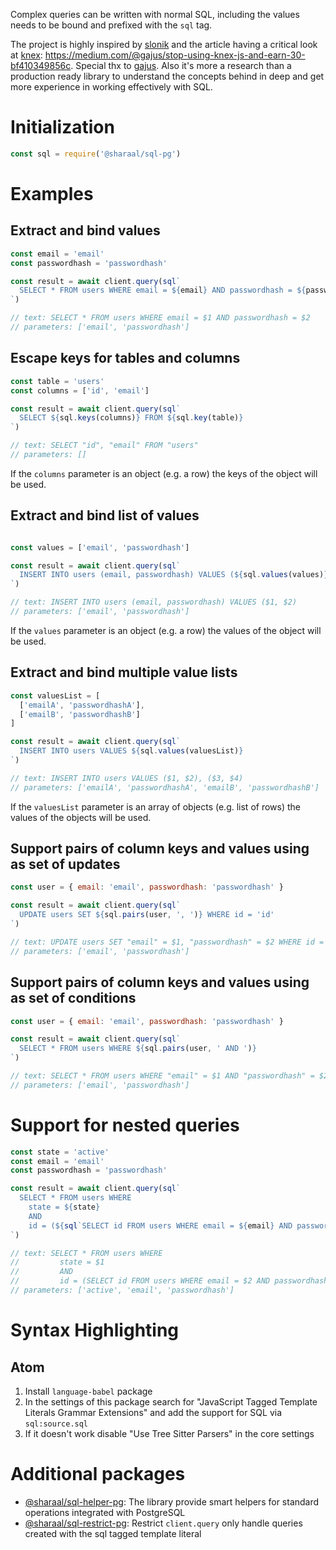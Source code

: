 Complex queries can be written with normal SQL, including the values needs to be bound and prefixed with the `sql` tag.

The project is highly inspired by [slonik](https://www.npmjs.com/package/slonik) and the article having a critical look at [knex](https://www.npmjs.com/package/knex): https://medium.com/@gajus/stop-using-knex-js-and-earn-30-bf410349856c. Special thx to [gajus](https://github.com/gajus).
Also it's more a research than a production ready library to understand the concepts behind in deep and get more experience in working effectively with SQL.

# Initialization

```javascript
const sql = require('@sharaal/sql-pg')
```

# Examples

## Extract and bind values

```javascript
const email = 'email'
const passwordhash = 'passwordhash'

const result = await client.query(sql`
  SELECT * FROM users WHERE email = ${email} AND passwordhash = ${passwordhash}
`)

// text: SELECT * FROM users WHERE email = $1 AND passwordhash = $2
// parameters: ['email', 'passwordhash']
```

## Escape keys for tables and columns

```javascript
const table = 'users'
const columns = ['id', 'email']

const result = await client.query(sql`
  SELECT ${sql.keys(columns)} FROM ${sql.key(table)}
`)

// text: SELECT "id", "email" FROM "users"
// parameters: []
```

If the `columns` parameter is an object (e.g. a row) the keys of the object will be used.

## Extract and bind list of values

```javascript

const values = ['email', 'passwordhash']

const result = await client.query(sql`
  INSERT INTO users (email, passwordhash) VALUES (${sql.values(values)})
`)

// text: INSERT INTO users (email, passwordhash) VALUES ($1, $2)
// parameters: ['email', 'passwordhash']
```

If the `values` parameter is an object (e.g. a row) the values of the object will be used.

## Extract and bind multiple value lists

```javascript
const valuesList = [
  ['emailA', 'passwordhashA'],
  ['emailB', 'passwordhashB']
]

const result = await client.query(sql`
  INSERT INTO users VALUES ${sql.values(valuesList)}
`)

// text: INSERT INTO users VALUES ($1, $2), ($3, $4)
// parameters: ['emailA', 'passwordhashA', 'emailB', 'passwordhashB']
```

If the `valuesList` parameter is an array of objects (e.g. list of rows) the values of the objects will be used.

## Support pairs of column keys and values using as set of updates

```javascript
const user = { email: 'email', passwordhash: 'passwordhash' }

const result = await client.query(sql`
  UPDATE users SET ${sql.pairs(user, ', ')} WHERE id = 'id'
`)

// text: UPDATE users SET "email" = $1, "passwordhash" = $2 WHERE id = 'id'
// parameters: ['email', 'passwordhash']
```

## Support pairs of column keys and values using as set of conditions

```javascript
const user = { email: 'email', passwordhash: 'passwordhash' }

const result = await client.query(sql`
  SELECT * FROM users WHERE ${sql.pairs(user, ' AND ')}
`)

// text: SELECT * FROM users WHERE "email" = $1 AND "passwordhash" = $2
// parameters: ['email', 'passwordhash']
```

# Support for nested queries

```javascript
const state = 'active'
const email = 'email'
const passwordhash = 'passwordhash'

const result = await client.query(sql`
  SELECT * FROM users WHERE
    state = ${state}
    AND
    id = (${sql`SELECT id FROM users WHERE email = ${email} AND passwordhash = ${passwordhash}`})
`)

// text: SELECT * FROM users WHERE
//         state = $1
//         AND
//         id = (SELECT id FROM users WHERE email = $2 AND passwordhash = $3)
// parameters: ['active', 'email', 'passwordhash']
```

# Syntax Highlighting

## Atom

1. Install `language-babel` package
2. In the settings of this package search for "JavaScript Tagged Template Literals Grammar Extensions" and add the support for SQL via `sql:source.sql`
3. If it doesn't work disable "Use Tree Sitter Parsers" in the core settings

# Additional packages

* [@sharaal/sql-helper-pg](https://github.com/Sharaal/sql-helper-pg): The library provide smart helpers for standard operations integrated with PostgreSQL
* [@sharaal/sql-restrict-pg](https://github.com/Sharaal/sql-restrict-pg): Restrict `client.query` only handle queries created with the sql tagged template literal
